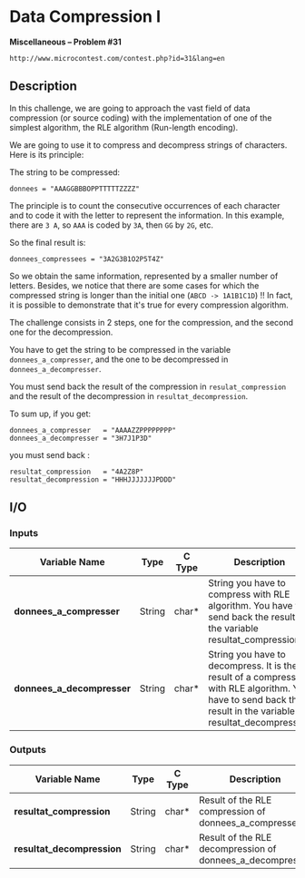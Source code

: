 # Data Compression I

**Miscellaneous – Problem #31**

`http://www.microcontest.com/contest.php?id=31&lang=en`


## Description

In this challenge, we are going to approach the vast field of data compression
(or source coding) with the implementation of one of the simplest algorithm, the
RLE algorithm (Run-length encoding).

We are going to use it to compress and decompress strings of characters. Here is
its principle:

The string to be compressed:

```text
donnees = "AAAGGBBBOPPTTTTTZZZZ"
```

The principle is to count the consecutive occurrences of each character and to
code it with the letter to represent the information. In this example, there are
`3 A`, so `AAA` is coded by `3A`, then `GG` by `2G`, etc.

So the final result is:

```text
donnees_compressees = "3A2G3B1O2P5T4Z"
```

So we obtain the same information, represented by a smaller number of letters.
Besides, we notice that there are some cases for which the compressed string is
longer than the initial one (`ABCD -> 1A1B1C1D`) !! In fact, it is possible to
demonstrate that it's true for every compression algorithm.

The challenge consists in 2 steps, one for the compression, and the second one
for the decompression.

You have to get the string to be compressed in the variable
`donnees_a_compresser`, and the one to be decompressed in
`donnees_a_decompresser`.

You must send back the result of the compression in `resulat_compression` and
the result of the decompression in `resultat_decompression`.

To sum up, if you get:

```text
donnees_a_compresser   = "AAAAZZPPPPPPPP"
donnees_a_decompresser = "3H7J1P3D"
```

you must send back :

```text
resultat_compression   = "4A2Z8P"
resultat_decompression = "HHHJJJJJJJPDDD"
```


## I/O

### Inputs

| Variable Name              | Type   | C Type | Description                                                                                                                                                  |
| -------------------------- | ------ | ------ | ------------------------------------------------------------------------------------------------------------------------------------------------------------ |
| **donnees_a_compresser**   | String | char*  | String you have to compress with RLE algorithm. You have to send back the result in the variable resultat_compression                                        |
| **donnees_a_decompresser** | String | char*  | String you have to decompress. It is the result of a compression with RLE algorithm. You have to send back the result in the variable resultat_decompression |

### Outputs

| Variable Name              | Type   | C Type | Description                                               |
| -------------------------- | ------ | ------ | --------------------------------------------------------- |
| **resultat_compression**   | String | char*  | Result of the RLE compression of donnees_a_compresser     |
| **resultat_decompression** | String | char*  | Result of the RLE decompression of donnees_a_decompresser |
